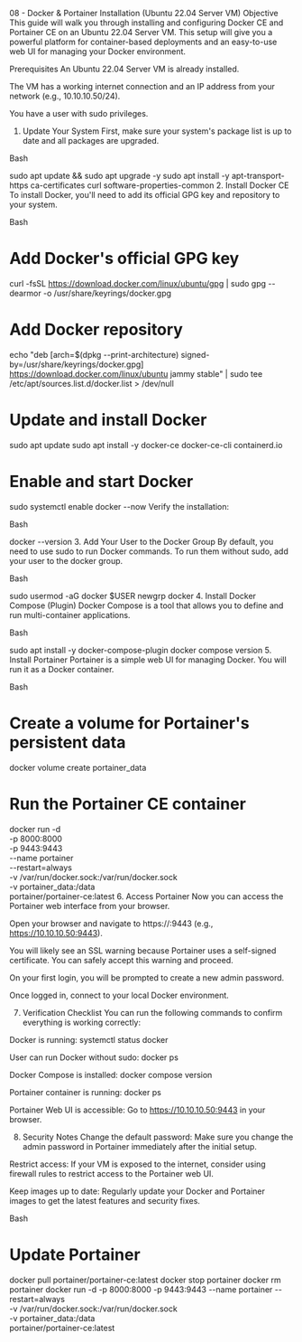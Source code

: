 08 - Docker & Portainer Installation (Ubuntu 22.04 Server VM)
Objective
This guide will walk you through installing and configuring Docker CE and Portainer CE on an Ubuntu 22.04 Server VM. This setup will give you a powerful platform for container-based deployments and an easy-to-use web UI for managing your Docker environment.

Prerequisites
An Ubuntu 22.04 Server VM is already installed.

The VM has a working internet connection and an IP address from your network (e.g., 10.10.10.50/24).

You have a user with sudo privileges.

1. Update Your System
First, make sure your system's package list is up to date and all packages are upgraded.

Bash

sudo apt update && sudo apt upgrade -y
sudo apt install -y apt-transport-https ca-certificates curl software-properties-common
2. Install Docker CE
To install Docker, you'll need to add its official GPG key and repository to your system.

Bash

# Add Docker's official GPG key
curl -fsSL https://download.docker.com/linux/ubuntu/gpg | sudo gpg --dearmor -o /usr/share/keyrings/docker.gpg

# Add Docker repository
echo "deb [arch=$(dpkg --print-architecture) signed-by=/usr/share/keyrings/docker.gpg] https://download.docker.com/linux/ubuntu jammy stable" | sudo tee /etc/apt/sources.list.d/docker.list > /dev/null

# Update and install Docker
sudo apt update
sudo apt install -y docker-ce docker-ce-cli containerd.io

# Enable and start Docker
sudo systemctl enable docker --now
Verify the installation:

Bash

docker --version
3. Add Your User to the Docker Group
By default, you need to use sudo to run Docker commands. To run them without sudo, add your user to the docker group.

Bash

sudo usermod -aG docker $USER
newgrp docker
4. Install Docker Compose (Plugin)
Docker Compose is a tool that allows you to define and run multi-container applications.

Bash

sudo apt install -y docker-compose-plugin
docker compose version
5. Install Portainer
Portainer is a simple web UI for managing Docker. You will run it as a Docker container.

Bash

# Create a volume for Portainer's persistent data
docker volume create portainer_data

# Run the Portainer CE container
docker run -d \
  -p 8000:8000 \
  -p 9443:9443 \
  --name portainer \
  --restart=always \
  -v /var/run/docker.sock:/var/run/docker.sock \
  -v portainer_data:/data \
  portainer/portainer-ce:latest
6. Access Portainer
Now you can access the Portainer web interface from your browser.

Open your browser and navigate to https://<VM-IP>:9443 (e.g., https://10.10.10.50:9443).

You will likely see an SSL warning because Portainer uses a self-signed certificate. You can safely accept this warning and proceed.

On your first login, you will be prompted to create a new admin password.

Once logged in, connect to your local Docker environment.

7. Verification Checklist
You can run the following commands to confirm everything is working correctly:

Docker is running: systemctl status docker

User can run Docker without sudo: docker ps

Docker Compose is installed: docker compose version

Portainer container is running: docker ps

Portainer Web UI is accessible: Go to https://10.10.10.50:9443 in your browser.

8. Security Notes
Change the default password: Make sure you change the admin password in Portainer immediately after the initial setup.

Restrict access: If your VM is exposed to the internet, consider using firewall rules to restrict access to the Portainer web UI.

Keep images up to date: Regularly update your Docker and Portainer images to get the latest features and security fixes.

Bash

# Update Portainer
docker pull portainer/portainer-ce:latest
docker stop portainer
docker rm portainer
docker run -d -p 8000:8000 -p 9443:9443 --name portainer --restart=always \
  -v /var/run/docker.sock:/var/run/docker.sock \
  -v portainer_data:/data \
  portainer/portainer-ce:latest
